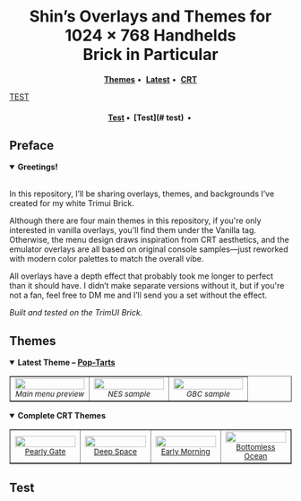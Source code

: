 <!-- ————————— HEADER ————————— -->
<h1 align="center">
  Shin’s Overlays and Themes for 1024 × 768 Handhelds
  <br>Brick in Particular
</h1>

<!-- minimal jump-links bar -->
<div align="center">
  <a href="#themes"><strong>Themes</strong></a>&nbsp;•&nbsp;
  <a href="#pop-tarts"><strong>Latest</strong></a>&nbsp;•&nbsp;
  <a href="#crt-themes"><strong>CRT</strong></a>
</div>

[TEST](#test)

<h4 align="center">
  <a href="#test">Test</a>&nbsp;•&nbsp;
  [Test](# test) &nbsp;•&nbsp;
</h4>



## Preface

<details open> <!-- opened by default for introduction -->
<summary><strong>Greetings!</strong></summary>
</strong></summary>
</br>

In this repository, I’ll be sharing overlays, themes, and backgrounds I’ve created for my white Trimui Brick.

Although there are four main themes in this repository, if you're only interested in vanilla overlays, you'll find them under the Vanilla tag. Otherwise, the menu design draws inspiration from CRT aesthetics, and the emulator overlays are all based on original console samples—just reworked with modern color palettes to match the overall vibe.

All overlays have a depth effect that probably took me longer to perfect than it should have. I didn’t make separate versions without it, but if you're not a fan, feel free to DM me and I’ll send you a set without the effect.

*Built and tested on the TrimUI Brick.*
</details>

<!-- ————————— PREVIEW ————————— -->
## Themes

<details open> <!-- opened by default for instant eye-candy -->
<summary><strong>Latest Theme – <a href="https://github.com/user-attachments/files/19931475/Pop-Tarts.zip">Pop-Tarts</a></strong></summary>
</strong></summary>


<table width="100%" cellspacing="0" cellpadding="4" border="1">
  <tr>
    <td width="33%" align="center">
      <img src="https://github.com/user-attachments/assets/bd0e6458-a1a1-42ba-8378-64de4d11fafe" width="100%"><br>
      <sub><em>Main menu preview</em></sub>
    </td>
    <td width="33%" align="center">
      <img src="https://github.com/user-attachments/assets/b8e936f2-f648-426c-abc5-ff5b39258d18" width="100%"><br>
      <sub><em>NES sample</em></sub>
    </td>
    <td width="33%" align="center">
      <img src="https://github.com/user-attachments/assets/fd9acca5-9d2f-412f-8d08-fe6b53ed641c" width="100%"><br>
      <sub><em>GBC sample</em></sub>
    </td>
  </tr>
</table>

</details>

<details open>
  <summary><strong>Complete CRT Themes</strong></summary>

  <table width="100%" cellspacing="0" cellpadding="4" border="1">
    <tr>
      <td width="25%" align="center">
        <img src="https://github.com/user-attachments/assets/d7445d88-6a9d-49fb-b5bb-fd2ebb28dcba" width="100%"><br>
        <sub><a href="#">Pearly Gate</a></sub>
      </td>
      <td width="25%" align="center">
        <img src="https://github.com/user-attachments/assets/62f06d7a-cbaa-426a-9482-de7369cf00ea" width="100%"><br>
        <sub><a href="#">Deep Space</a></sub>
      </td>
      <td width="25%" align="center">
        <img src="https://github.com/user-attachments/assets/391802b6-699d-4f11-b76c-3bebf21649b2" width="100%"><br>
        <sub><a href="#">Early Morning</a></sub>
      </td>
      <td width="25%" align="center">
        <img src="https://github.com/user-attachments/assets/97cb1baf-bad8-4421-8ff8-16cfbf43bfea" width="100%"><br>
        <sub><a href="#">Bottomless Ocean</a></sub>
      </td>
    </tr>
  </table>

</details>

## Test
